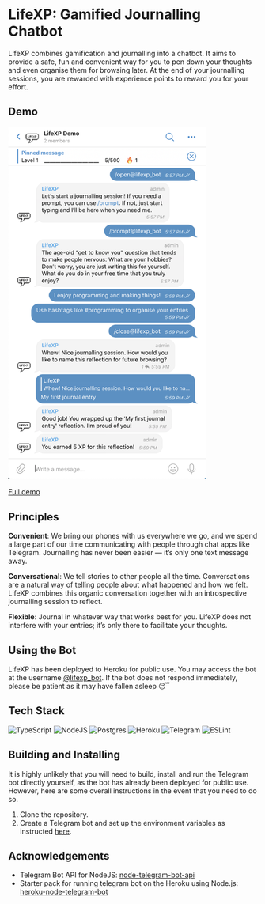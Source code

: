 # LifeXP: Gamified Journalling Chatbot

LifeXP combines gamification and journalling into a chatbot. It aims to provide a safe, fun and convenient way for you to pen down your thoughts and even organise them for browsing later. At the end of your journalling sessions, you are rewarded with experience points to reward you for your effort.

## Demo

<img alt="demo" src="assets/readme%20demo.png" width="400px"/>

[Full demo](demo.md)

## Principles

**Convenient**: We bring our phones with us everywhere we go, and we spend a large part of our time communicating with people through chat apps like Telegram. Journalling has never been easier — it’s only one text message away.

**Conversational**: We tell stories to other people all the time. Conversations are a natural way of telling people about what happened and how we felt. LifeXP combines this organic conversation together with an introspective journalling session to reflect.

**Flexible**: Journal in whatever way that works best for you. LifeXP does not interfere with your entries; it’s only there to facilitate your thoughts.

## Using the Bot

LifeXP has been deployed to Heroku for public use. You may access the bot at the username [@lifexp_bot](https://t.me/lifexp_bot). If the bot does not respond immediately, please be patient as it may have fallen asleep 😴

## Tech Stack

![TypeScript](https://img.shields.io/badge/typescript-%23007ACC.svg?style=for-the-badge&logo=typescript&logoColor=white) ![NodeJS](https://img.shields.io/badge/node.js-%2343853D.svg?style=for-the-badge&logo=node-dot-js&logoColor=white) ![Postgres](https://img.shields.io/badge/postgres-%23316192.svg?style=for-the-badge&logo=postgresql&logoColor=white) ![Heroku](https://img.shields.io/badge/heroku-%23430098.svg?style=for-the-badge&logo=heroku&logoColor=white) ![Telegram](https://img.shields.io/badge/Telegram-2CA5E0?style=for-the-badge&logo=telegram&logoColor=white ) ![ESLint](https://img.shields.io/badge/ESLint-4B3263?style=for-the-badge&logo=eslint&logoColor=white )

## Building and Installing

It is highly unlikely that you will need to build, install and run the Telegram bot directly yourself, as the bot has already been deployed for public use. However, here are some overall instructions in the event that you need to do so.

1. Clone the repository.
2. Create a Telegram bot and set up the environment variables as instructed [here](https://github.com/odditive/heroku-node-telegram-bot).

## Acknowledgements

- Telegram Bot API for NodeJS: [node-telegram-bot-api](https://github.com/yagop/node-telegram-bot-api)
- Starter pack for running telegram bot on the Heroku using Node.js: [heroku-node-telegram-bot](https://github.com/odditive/heroku-node-telegram-bot)
